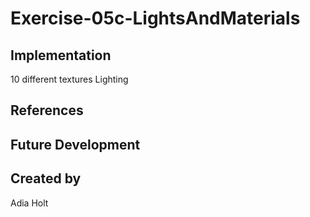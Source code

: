 # Exercise-05c-LightsAndMaterials


## Implementation
10 different textures 
Lighting

## References

## Future Development

## Created by
Adia Holt
